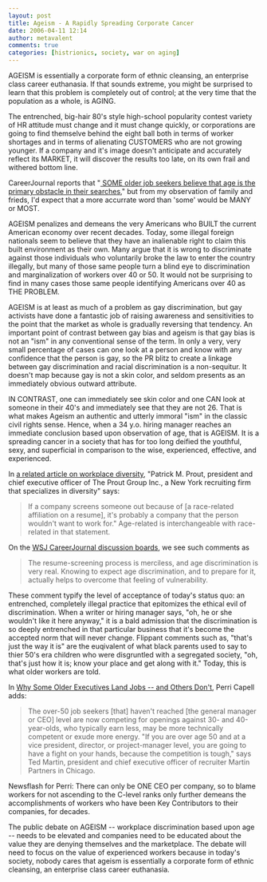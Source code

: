 ```yaml
---
layout: post
title: Ageism - A Rapidly Spreading Corporate Cancer
date: 2006-04-11 12:14
author: metavalent
comments: true
categories: [histrionics, society, war on aging]
---
```

AGEISM is essentially a corporate form of ethnic cleansing, an enterprise class career euthanasia.  If that sounds extreme, you might be surprised to learn that this problem is completely out of control; at the very time that the population as a whole, is AGING.  

The entrenched, big-hair 80's style high-school popularity contest variety of HR attitude must change and it must change quickly, or corporations are going to find themselve behind the eight ball both in terms of worker shortages and in terms of alienating CUSTOMERS who are not growing younger.  If a company and it's image doesn't anticipate and accurately reflect its MARKET, it will discover the results too late, on its own frail and withered bottom line.

CareerJournal reports that "<a href="https://www.careerjournal.com/myc/fifty/20060328-capell.html?cjcontent=mail"> SOME older job seekers believe that age is the primary obstacle in their searches</a>," but from my observation of family and frieds, I'd expect that a more accurrate word than 'some' would be MANY or MOST.

AGEISM penalizes and demeans the very Americans who BUILT the current American economy over recent decades.  Today, some illegal foreign nationals seem to believe that they have an inalienable right to claim this built environment as their own.  Many argue that it is wrong to discriminate against those individuals who voluntarily broke the law to enter the country illegally, but many of those same people turn a blind eye to discrimination and marginalization of workers over 40 or 50.  It would not be surprising to find in many cases those same people identifying Americans over 40 as THE PROBLEM.

AGEISM is at least as much of a problem as gay discrimination, but gay activists have done a fantastic job of raising awareness and sensitivities to the point that the market as whole is gradually reversing that tendency.  An important point of contrast between gay bias and ageism is that gay bias is not an "ism" in any conventional sense of the term.  In only a very, very small percentage of cases can one look at a person and know with any confidence that the person is gay, so the PR blitz to create a linkage between gay discrimination and racial discrimination is a non-sequitur.  It doesn't map because gay is not a skin color, and seldom presents as an immediately obvious outward attribute.

IN CONTRAST, one can immediately see skin color and one CAN look at someone in their 40's and immediately see that they are not 26.  That is what makes Ageism an authentic and utterly immoral "ism" in the classic civil rights sense.  Hence, when a 34 y.o. hiring manager reaches an immediate conclusion based upon observation of age, that is AGEISM.  It is a spreading cancer in a society that has for too long deified the youthful, sexy, and superficial in comparison to the wise, experienced, effective, and experienced.

In <a href="https://www.careerjournal.com/columnists/qanda/strategies/20060222-qandastrategies.html?cjcontent=mail">a related article on workplace diversity</a>, "Patrick M. Prout, president and chief executive officer of The Prout Group Inc., a New York recruiting firm that specializes in diversity" says:<blockquote>If a company screens someone out because of [a race-related affiliation on a resume], it's probably a company that the person wouldn't want to work for."  Age-related is interchangeable with race-related in that statement.</blockquote>On the <a href="https://discussions.careerjournal.com/WebX?50@306.0oZyaKb6C7q.0@.ee8c08d/0">WSJ CareerJournal discussion boards</a>, we see such comments as<blockquote>The resume-screening process is merciless, and age discrimination is very real. Knowing to expect age discrimination, and to prepare for it, actually helps to overcome that feeling of vulnerability.</blockquote>These comment typify the level of acceptance of  today's status quo: an entrenched, completely illegal practice that epitomizes the ethical evil of discrimination.  When a writer or hiring manager says, "oh, he or she wouldn't like it here anyway," it is a bald admission that the discrimination is so deeply entrenched in that particular business that it's become the accepted norm that will never change.  Flippant comments such as, "that's just the way it is" are the euqivalent of what black parents used to say to thier 50's era children who were disgruntled with a segregated society, "oh, that's just how it is; know your place and get along with it."  Today, this is what older workers are told.

In <a href="https://www.careerjournal.com/myc/fifty/20021107-capell.html">Why Some Older Executives Land Jobs -- and Others Don't</a>, Perri Capell adds:<blockquote>The over-50 job seekers [that] haven't reached [the general manager or CEO] level are now competing for openings against 30- and 40-year-olds, who typically earn less, may be more technically competent or exude more energy. "If you are over age 50 and at a vice president, director, or project-manager level, you are going to have a fight on your hands, because the competition is tough," says Ted Martin, president and chief executive officer of recruiter Martin Partners in Chicago.</blockquote>Newsflash for Perri: There can only be ONE CEO per company, so to blame workers for not ascending to the C-level ranks only further demeans the accomplishments of workers who have been Key Contributors to their companies, for decades.

The public debate on AGEISM -- workplace discrimination based upon age -- needs to be elevated and companies need to be educated about the value they are denying themselves and the marketplace.  The debate will need to focus on the value of experienced workers because in today's society, nobody cares that ageism is essentially a corporate form of ethnic cleansing, an enterprise class career euthanasia.
